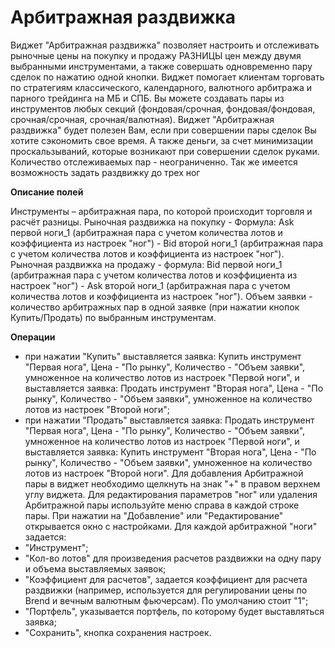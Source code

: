 # Арбитражная раздвижка

Виджет "Арбитражная раздвижка" позволяет настроить и отслеживать рыночные цены на покупку и продажу РАЗНИЦЫ цен между двумя выбранными инструментами, а также совершать одновременно пару сделок по нажатию одной кнопки. Виджет помогает клиентам торговать по стратегиям классического, календарного, валютного арбитража и парного трейдинга на МБ и СПБ. Вы можете создавать пары из инструментов любых секций (фондовая/срочная, фондовая/фондовая, срочная/срочная, срочная/валютная). Виджет "Арбитражная раздвижка" будет полезен Вам, если при совершении пары сделок Вы хотите сэкономить свое время. А также деньги, за счет минимизации проскальзываний, которые возникают при совершении сделок руками. Количество отслеживаемых пар - неограниченно. Так же имеется возможность задать раздвижку до трех ног

**Описание полей**

Инструменты – арбитражная пара, по которой происходит торговля и расчёт разницы. Рыночная раздвижка на покупку - Формула: Ask первой ноги_1 (арбитражная пара с учетом количества лотов и коэффициента из настроек "ног") - Bid второй ноги_1 (арбитражная пара с учетом количества лотов и коэффициента из настроек "ног"). Рыночная раздвижка на продажу - формула: Bid первой ноги_1 (арбитражная пара с учетом количества лотов и коэффициента из настроек "ног") - Ask второй ноги_1 (арбитражная пара с учетом количества лотов и коэффициента из настроек "ног"). Объем заявки - количество арбитражных пар в одной заявке (при нажатии кнопок Купить/Продать) по выбранным инструментам.

**Операции**

* при нажатии "Купить" выставляется заявка: Купить инструмент "Первая нога", Цена - "По рынку", Количество - "Объем заявки", умноженное на количество лотов из настроек "Первой ноги", и выставляется заявка: Продать инструмент "Вторая нога", Цена - "По рынку", Количество - "Объем заявки", умноженное на количество лотов из настроек "Второй ноги";
* при нажатии "Продать" выставляется заявка: Продать инструмент "Первая нога", Цена - "По рынку", Количество - "Объем заявки", умноженное на количество лотов из настроек "Первой ноги", и выставляется заявка: Купить инструмент "Вторая нога", Цена - "По рынку", Количество - "Объем заявки", умноженное на количество лотов из настроек "Второй ноги". Для добавления Арбитражной пары в виджет необходимо щелкнуть на знак "+" в правом верхнем углу виджета. Для редактирования параметров "ног" или удаления Арбитражной пары используйте меню справа в каждой строке пары. При нажатии на "Добавление" или "Редактирование" открывается окно с настройками. Для каждой арбитражной "ноги" задается:
* "Инструмент";
* "Кол-во лотов" для произведения расчетов раздвижки на одну пару и объема выставляемых заявок;
* "Коэффициент для расчетов", задается коэффициент для расчета раздвижки (например, используется для регулировании цены по Brend и вечным валютным фьючерсам). По умолчанию стоит "1";
* "Портфель", указывается портфель, по которому будет выставляться заявка;
* "Сохранить", кнопка сохранения настроек.

